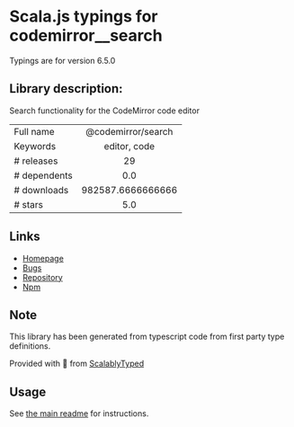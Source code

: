 
# Scala.js typings for codemirror__search

Typings are for version 6.5.0

## Library description:
Search functionality for the CodeMirror code editor

|                    |                 |
| ------------------ | :-------------: |
| Full name          | @codemirror/search |
| Keywords           | editor, code |
| # releases         | 29 |
| # dependents       | 0.0 |
| # downloads        | 982587.6666666666 |
| # stars            | 5.0 |

## Links
- [Homepage](https://github.com/codemirror/search#readme)
- [Bugs](https://github.com/codemirror/search/issues)
- [Repository](https://github.com/codemirror/search)
- [Npm](https://www.npmjs.com/package/%40codemirror%2Fsearch)
    


## Note
This library has been generated from typescript code from first party type definitions.

Provided with :purple_heart: from [ScalablyTyped](https://github.com/oyvindberg/ScalablyTyped)

## Usage
See [the main readme](../../readme.md) for instructions.


